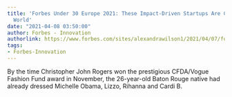 ```yaml
---
title: 'Forbes Under 30 Europe 2021: These Impact-Driven Startups Are Changing The
  World'
date: "2021-04-08 03:50:00"
author: Forbes - Innovation
authorlink: https://www.forbes.com/sites/alexandrawilson1/2021/04/07/forbes-under-30-europe-2021-these-impact-driven-startups-are-changing-the-world/
tags:
- Forbes-Innovation
---
```

By the time Christopher John Rogers won the prestigious CFDA/Vogue Fashion Fund award in November, the 26-year-old Baton Rouge native had already dressed Michelle Obama, Lizzo, Rihanna and Cardi B.